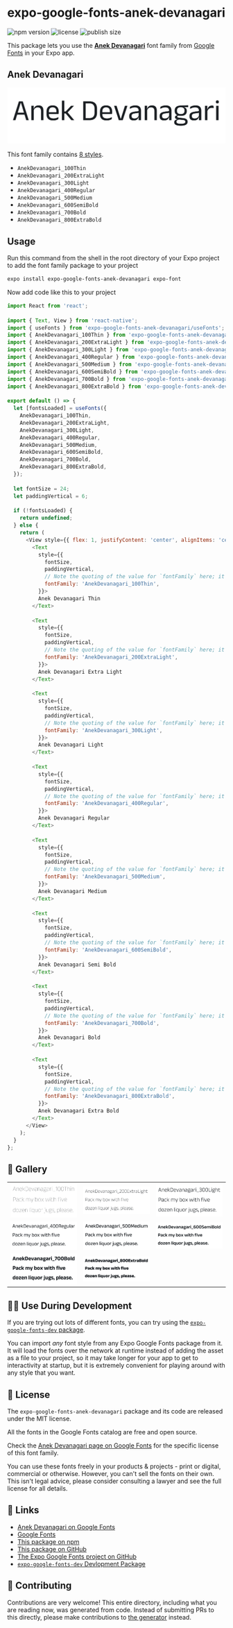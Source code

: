 # expo-google-fonts-anek-devanagari

![npm version](https://flat.badgen.net/npm/v/expo-google-fonts-anek-devanagari)
![license](https://flat.badgen.net/github/license/expo/google-fonts)
![publish size](https://flat.badgen.net/packagephobia/install/expo-google-fonts-anek-devanagari)

This package lets you use the [**Anek Devanagari**](https://fonts.google.com/specimen/Anek+Devanagari) font family from [Google Fonts](https://fonts.google.com/) in your Expo app.

## Anek Devanagari

![Anek Devanagari](./font-family.png)

This font family contains [8 styles](#-gallery).

- `AnekDevanagari_100Thin`
- `AnekDevanagari_200ExtraLight`
- `AnekDevanagari_300Light`
- `AnekDevanagari_400Regular`
- `AnekDevanagari_500Medium`
- `AnekDevanagari_600SemiBold`
- `AnekDevanagari_700Bold`
- `AnekDevanagari_800ExtraBold`

## Usage

Run this command from the shell in the root directory of your Expo project to add the font family package to your project
```sh
expo install expo-google-fonts-anek-devanagari expo-font
```

Now add code like this to your project
```js
import React from 'react';

import { Text, View } from 'react-native';
import { useFonts } from 'expo-google-fonts-anek-devanagari/useFonts';
import { AnekDevanagari_100Thin } from 'expo-google-fonts-anek-devanagari/100Thin';
import { AnekDevanagari_200ExtraLight } from 'expo-google-fonts-anek-devanagari/200ExtraLight';
import { AnekDevanagari_300Light } from 'expo-google-fonts-anek-devanagari/300Light';
import { AnekDevanagari_400Regular } from 'expo-google-fonts-anek-devanagari/400Regular';
import { AnekDevanagari_500Medium } from 'expo-google-fonts-anek-devanagari/500Medium';
import { AnekDevanagari_600SemiBold } from 'expo-google-fonts-anek-devanagari/600SemiBold';
import { AnekDevanagari_700Bold } from 'expo-google-fonts-anek-devanagari/700Bold';
import { AnekDevanagari_800ExtraBold } from 'expo-google-fonts-anek-devanagari/800ExtraBold';

export default () => {
  let [fontsLoaded] = useFonts({
    AnekDevanagari_100Thin,
    AnekDevanagari_200ExtraLight,
    AnekDevanagari_300Light,
    AnekDevanagari_400Regular,
    AnekDevanagari_500Medium,
    AnekDevanagari_600SemiBold,
    AnekDevanagari_700Bold,
    AnekDevanagari_800ExtraBold,
  });

  let fontSize = 24;
  let paddingVertical = 6;

  if (!fontsLoaded) {
    return undefined;
  } else {
    return (
      <View style={{ flex: 1, justifyContent: 'center', alignItems: 'center' }}>
        <Text
          style={{
            fontSize,
            paddingVertical,
            // Note the quoting of the value for `fontFamily` here; it expects a string!
            fontFamily: 'AnekDevanagari_100Thin',
          }}>
          Anek Devanagari Thin
        </Text>

        <Text
          style={{
            fontSize,
            paddingVertical,
            // Note the quoting of the value for `fontFamily` here; it expects a string!
            fontFamily: 'AnekDevanagari_200ExtraLight',
          }}>
          Anek Devanagari Extra Light
        </Text>

        <Text
          style={{
            fontSize,
            paddingVertical,
            // Note the quoting of the value for `fontFamily` here; it expects a string!
            fontFamily: 'AnekDevanagari_300Light',
          }}>
          Anek Devanagari Light
        </Text>

        <Text
          style={{
            fontSize,
            paddingVertical,
            // Note the quoting of the value for `fontFamily` here; it expects a string!
            fontFamily: 'AnekDevanagari_400Regular',
          }}>
          Anek Devanagari Regular
        </Text>

        <Text
          style={{
            fontSize,
            paddingVertical,
            // Note the quoting of the value for `fontFamily` here; it expects a string!
            fontFamily: 'AnekDevanagari_500Medium',
          }}>
          Anek Devanagari Medium
        </Text>

        <Text
          style={{
            fontSize,
            paddingVertical,
            // Note the quoting of the value for `fontFamily` here; it expects a string!
            fontFamily: 'AnekDevanagari_600SemiBold',
          }}>
          Anek Devanagari Semi Bold
        </Text>

        <Text
          style={{
            fontSize,
            paddingVertical,
            // Note the quoting of the value for `fontFamily` here; it expects a string!
            fontFamily: 'AnekDevanagari_700Bold',
          }}>
          Anek Devanagari Bold
        </Text>

        <Text
          style={{
            fontSize,
            paddingVertical,
            // Note the quoting of the value for `fontFamily` here; it expects a string!
            fontFamily: 'AnekDevanagari_800ExtraBold',
          }}>
          Anek Devanagari Extra Bold
        </Text>
      </View>
    );
  }
};

```

## 🔡 Gallery


||||
|-|-|-|
|![AnekDevanagari_100Thin](.//100Thin/AnekDevanagari_100Thin.ttf.png)|![AnekDevanagari_200ExtraLight](.//200ExtraLight/AnekDevanagari_200ExtraLight.ttf.png)|![AnekDevanagari_300Light](.//300Light/AnekDevanagari_300Light.ttf.png)||
|![AnekDevanagari_400Regular](.//400Regular/AnekDevanagari_400Regular.ttf.png)|![AnekDevanagari_500Medium](.//500Medium/AnekDevanagari_500Medium.ttf.png)|![AnekDevanagari_600SemiBold](.//600SemiBold/AnekDevanagari_600SemiBold.ttf.png)||
|![AnekDevanagari_700Bold](.//700Bold/AnekDevanagari_700Bold.ttf.png)|![AnekDevanagari_800ExtraBold](.//800ExtraBold/AnekDevanagari_800ExtraBold.ttf.png)|||


## 👩‍💻 Use During Development

If you are trying out lots of different fonts, you can try using the [`expo-google-fonts-dev` package](https://github.com/freeboub/google-fonts/tree/master/font-packages/dev#readme).

You can import *any* font style from any Expo Google Fonts package from it. It will load the fonts
over the network at runtime instead of adding the asset as a file to your project, so it may take longer
for your app to get to interactivity at startup, but it is extremely convenient
for playing around with any style that you want.

## 📖 License

The `expo-google-fonts-anek-devanagari` package and its code are released under the MIT license.

All the fonts in the Google Fonts catalog are free and open source.

Check the [Anek Devanagari page on Google Fonts](https://fonts.google.com/specimen/Anek+Devanagari) for the specific license of this font family.

You can use these fonts freely in your products & projects - print or digital, commercial or otherwise. However, you can't sell the fonts on their own. This isn't legal advice, please consider consulting a lawyer and see the full license for all details.

## 🔗 Links

- [Anek Devanagari on Google Fonts](https://fonts.google.com/specimen/Anek+Devanagari)
- [Google Fonts](https://fonts.google.com/)
- [This package on npm](https://www.npmjs.com/package/expo-google-fonts-anek-devanagari)
- [This package on GitHub](https://github.com/freeboub/google-fonts/tree/master/font-packages/anek-devanagari)
- [The Expo Google Fonts project on GitHub](https://github.com/freeboub/google-fonts)
- [`expo-google-fonts-dev` Devlopment Package](https://github.com/freeboub/google-fonts/tree/master/font-packages/dev)

## 🤝 Contributing

Contributions are very welcome! This entire directory, including what you are reading now, was generated from code. Instead of submitting PRs to this directly, please make contributions to [the generator](https://github.com/freeboub/google-fonts/tree/master/packages/generator) instead.
